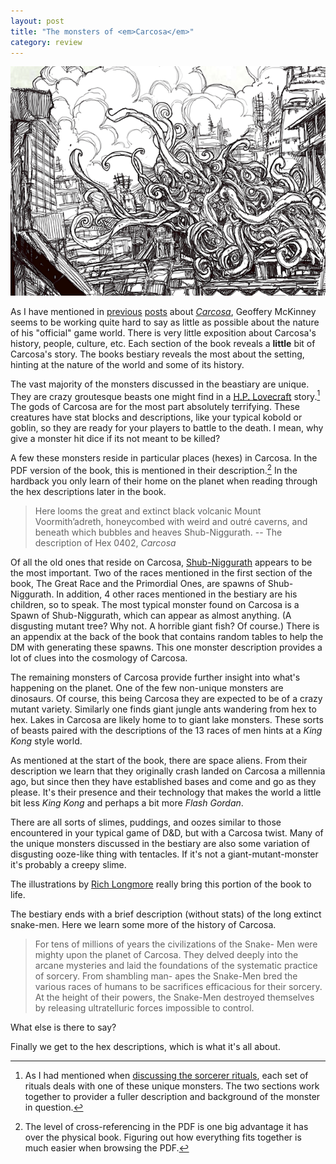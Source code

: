 ```yaml
---
layout: post
title: "The monsters of <em>Carcosa</em>"
category: review
---
```


![An illustration of a monster in Carcosa by Rich Longmore][carcosa-monster]

As I have mentioned in [previous][part-i] [posts][part-ii] about [_Carcosa_][carcosa], Geoffery McKinney seems to be working quite hard to say as little as possible about the nature of his "official" game world. There is very little exposition about Carcosa's history, people, culture, etc. Each section of the book reveals a **little** bit of Carcosa's story. The books bestiary reveals the most about the setting, hinting at the nature of the world and some of its history.

The vast majority of the monsters discussed in the beastiary are unique. They are crazy groutesque beasts one might find in a [H.P. Lovecraft][lovecraft] story.[^1] The gods of Carcosa are for the most part absolutely terrifying. These creatures have stat blocks and descriptions, like your typical kobold or goblin, so they are ready for your players to battle to the death. I mean, why give a monster hit dice if its not meant to be killed?

A few these monsters reside in particular places (hexes) in Carcosa. In the PDF version of the book, this is mentioned in their description.[^2] In the hardback you only learn of their home on the planet when reading through the hex descriptions later in the book.

> Here looms the great and extinct black volcanic Mount Voormith’adreth, honeycombed with weird and outré caverns, and beneath which bubbles and heaves Shub-Niggurath. -- The description of Hex 0402, _Carcosa_

Of all the old ones that reside on Carcosa, [Shub-Niggurath][shub-niggurat] appears to be the most important. Two of the races mentioned in the first section of the book, The Great Race and the Primordial Ones, are spawns of Shub-Niggurath. In addition, 4 other races mentioned in the bestiary are his children, so to speak. The most typical monster found on Carcosa is a Spawn of Shub-Niggurath, which can appear as almost anything. (A disgusting mutant tree? Why not. A horrible giant fish? Of course.) There is an appendix at the back of the book that contains random tables to help the DM with generating these spawns. This one monster description provides a lot of clues into the cosmology of Carcosa.

The remaining monsters of Carcosa provide further insight into what's happening on the planet. One of the few non-unique monsters are dinosaurs. Of course, this being Carcosa they are expected to be of a crazy mutant variety. Similarly one finds giant jungle ants wandering from hex to hex. Lakes in Carcosa are likely home to to giant lake monsters. These sorts of beasts paired with the descriptions of the 13 races of men hints at a _King Kong_ style world.

As mentioned at the start of the book, there are space aliens. From their description we learn that they originally crash landed on Carcosa a millennia ago, but since then they have established bases and come and go as they please. It's their presence and their technology that makes the world a little bit less _King Kong_ and perhaps a bit more _Flash Gordan_.

There are all sorts of slimes, puddings, and oozes similar to those encountered in your typical game of D&D, but with a Carcosa twist. Many of the unique monsters discussed in the bestiary are also some variation of disgusting ooze-like thing with tentacles. If it's not a giant-mutant-monster it's probably a creepy slime.

The illustrations by [Rich Longmore][rich-longmore] really bring this portion of the book to life.

The bestiary ends with a brief description (without stats) of the long extinct snake-men. Here we learn some more of the history of Carcosa.

> For tens of millions of years the civilizations of the Snake- Men were mighty upon the planet of Carcosa. They delved deeply into the arcane mysteries and laid the foundations of the systematic practice of sorcery. From shambling man- apes the Snake-Men bred the various races of humans to be sacrifices efficacious for their sorcery. At the height of their powers, the Snake-Men destroyed themselves by releasing ultratelluric forces impossible to control.

What else is there to say?

Finally we get to the hex descriptions, which is what it's all about.

[^1]: As I had mentioned when [discussing the sorcerer rituals][part-ii], each set of rituals deals with one of these unique monsters. The two sections work together to provider a fuller description and background of the monster in question.
[^2]: The level of cross-referencing in the PDF is one big advantage it has over the physical book. Figuring out how everything fits together is much easier when browsing the PDF.


[part-i]: http://save.vs.totalpartykill.ca/review/carcosa/
[part-ii]: http://save.vs.totalpartykill.ca/review/carcosa-II/
[carcosa]: http://www.lotfp.com/RPG/products/carcosa
[lovecraft]: http://en.wikipedia.org/wiki/H._P._Lovecraft
[shub-niggurat]: http://en.wikipedia.org/wiki/Shub-Niggurath
[rich-longmore]: http://richlongmoreillustration.blogspot.ca/
[carcosa-monster]: /assets/img/carcosa-monster.png
